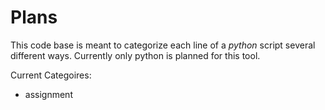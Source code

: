 # Plans
This code base is meant to categorize each line of a *python* script several different ways. Currently only python is planned for this tool.

Current Categoires:
* assignment